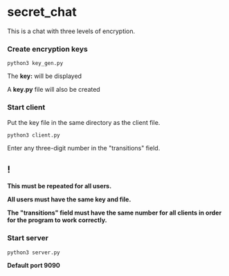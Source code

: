 # secret_chat
This is a chat with three levels of encryption.

### Сreate encryption keys
```
python3 key_gen.py
```

The __key:__ will be displayed

A __key.py__ file will also be created

### Start client

Put the key file in the same directory as the client file.

```
python3 client.py
```

Enter any three-digit number in the "transitions" field.

## __!__
__This must be repeated for all users.__

__All users must have the same key and file.__

__The "transitions" field must have the same number for all clients in order for the program to work correctly.__

### Start server
```
python3 server.py
```

__Default port 9090__
